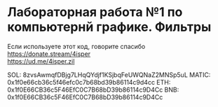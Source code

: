 # Лабораторная работа №1 по компьютернй графике. Фильтры

Если используете этот код, говорите спасибо 
https://donate.stream/4isper  
https://ud.me/4isper.zil  

SOL: 8zvsAwmqfDBjg7LHqQYdjf1KSjbqFeUWQNaZ2MNSp5uL 
MATIC: 0x1f0e66cb36c5f46efc0c7b68bd39b86114c9d4cc 
ETH: 0x1f0E66CB36c5F46EfC0C7B68bD39b86114c9D4Cc 
BNB: 0x1f0E66CB36c5F46EfC0C7B68bD39b86114c9D4Cc
